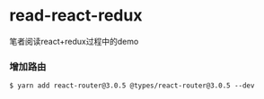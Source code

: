 # read-react-redux
笔者阅读react+redux过程中的demo


### 增加路由
```html
$ yarn add react-router@3.0.5 @types/react-router@3.0.5 --dev
```